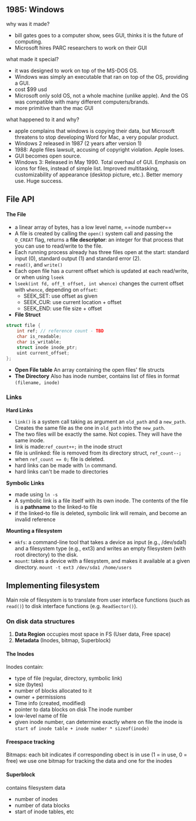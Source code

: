 ## 1985: Windows

why was it made?

- bill gates goes to a computer show, sees GUI, thinks it is the future of computing.
- Microsoft hires PARC researchers to work on their GUI

what made it special?

- it was designed to work on top of the MS-DOS OS. 
- Windows was simply an executable that ran on top of the OS, providing a GUI.
- cost $99 usd
- Microsoft only sold OS, not a whole machine (unlike apple). And the OS was compatible with many different computers/brands.
- more primitive than the mac GUI

what happened to it and why?

- apple complains that windows is copying their data, but Microsoft threatens to stop developing Word for Mac, a very popular product.
- Windows 2 released in 1987 (2 years after version 1)
- 1988: Apple files lawsuit, accusing of copyright violation. Apple loses.
- GUI becomes open source.
- Windows 3: Released in May 1990. Total overhaul of GUI. Emphasis on icons for files, instead of simple list. Improved multitasking, customizability of appearance (desktop picture, etc.). Better memory use. Huge success.

## File API
#### The File 
- a linear array of bytes, has a low level name, ==inode number==
- A file is created by calling the `open()` system call and passing the `O_CREAT` flag, returns a **file descriptor**: an integer for that process that you can use to read/write to the file.
- Each running process already has three files open at the start: standard input (0), standard output (1) and standard error (2).
- `read()`, and `write()`
- Each open file has a current offset which is updated at each read/write, or when using `lseek`
- `lseek(int fd, off_t offset, int whence)` changes the current offset with `whence`, depending on `offset`:
	- SEEK_SET: use offset as given 
	- SEEK_CUR: use current location + offset 
	- SEEK_END: use file size + offset
- **File Struct**
```c
struct file {
	int ref; // reference count - TBD 
	char is_readable; 
	char is_writable; 
	struct inode inode_ptr; 
	uint current_offset; 
};
```
- **Open File table**
	An array containing the open files' file structs 
- **The Directory**
	Also has inode number, contains list of files in format `(filename, inode)`

### Links 

**Hard Links**

- `link()` is a system call taking as argument an `old_path` and a `new_path`. Creates the same file as the one in `old_path` into the `new_path`.
- The two files will be exactly the same. Not copies. They will have the same inode.
- link is made:`ref_count++;` in the inode struct 
- file is unlinked: file is removed from its directory struct, `ref_count--;`
- when `ref_count == 0;` file is deleted.
- hard links can be made with `ln` command.
- hard links can't be made to directories 

**Symbolic Links**

- made using `ln -s`
- A symbolic link is a file itself with its own inode. The contents of the file is a **pathname** to the linked-to file 
- if the linked-to file is deleted, symbolic link will remain, and become an invalid reference

**Mounting a filesystem**

- `mkfs`: a command-line tool that takes a device as input (e.g., /dev/sda1) and a filesystem type (e.g., ext3) and writes an empty filesystem (with root directory) to the disk. 
- `mount`: takes a device with a filesystem, and makes it available at a given directory. 
	 `mount -t ext3 /dev/sda1 /home/users`
## Implementing filesystem
Main role of filesystem is to translate from user interface functions (such as `read()`) to disk interface functions (e.g. `ReadSector()`).

### On disk data structures
1. **Data Region**  occupies most space in FS (User data, Free space)
2. **Metadata** (Inodes, bitmap, Superblock)

#### The Inodes
Inodes contain: 
- type of file (regular, directory, symbolic link)
- size (bytes)
- number of blocks allocated to it 
- owner + permissions
- Time info (created, modified)
- pointer to data blocks on disk
The inode number
- low-level name of file
- given inode number, can determine exactly where on file the inode is `start of inode table + inode number * sizeof(inode)`
#### Freespace tracking 
Bitmaps: each bit indicates if corresponding obect is in use (1 = in use, 0 = free)
we use one bitmap for tracking the data and one for the inodes
#### Superblock 
contains filesystem data 
- number of inodes
- number of data blocks
- start of inode tables, etc